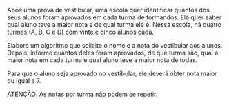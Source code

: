 Após uma prova de vestibular, uma escola quer identificar quantos dos seus alunos foram aprovados em cada turma de formandos. 
Ela quer saber qual aluno teve a maior nota e de qual turma ele é. Nessa escola, há quatro turmas (A, B, C e D) com vinte e cinco alunos cada.

Elabore um algoritmo que solicite o nome e a nota do vestibular aos alunos. 
Depois, informe quantos deles foram aprovados, de que turma são, qual a maior nota em cada turma e qual aluno teve a maior nota de todas.

Para que o aluno seja aprovado no vestibular, ele deverá obter nota maior ou igual a 7.

ATENÇÃO: As notas por turma não podem se repetir.
